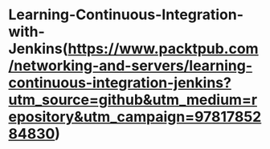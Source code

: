# Learning-Continuous-Integration-with-Jenkins(https://www.packtpub.com/networking-and-servers/learning-continuous-integration-jenkins?utm_source=github&utm_medium=repository&utm_campaign=9781785284830)






